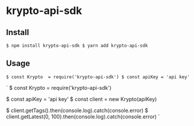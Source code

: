 # krypto-api-sdk

## Install

`
  $ npm install krypto-api-sdk
  $ yarn add krypto-api-sdk
`

## Usage

`
  $ const Krypto  = require('krypto-api-sdk')
  $ const apiKey = 'api key'
`

`
$ const Krypto  = require('krypto-api-sdk')

$ const apiKey = 'api key'
$ const client = new Krypto(apiKey)

$ client.getTags().then(console.log).catch(console.error)
$ client.getLatest(0, 100).then(console.log).catch(console.error)
`
